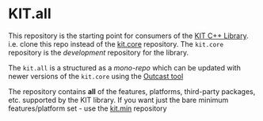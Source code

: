 # KIT.all
This repository is the starting point for consumers of the [KIT C++ Library](https://github.com/Integerfox/kit.core). i.e. clone this repo instead of the [kit.core](https://github.com/Integerfox/kit.core) repository.  The `kit.core` repository is the _development_ repository for the library.  

The `kit.all` is a structured as a _mono-repo_ which can be updated with newer versions of the `kit.core` using the [Outcast tool](https://github.com/johnttaylor/Outcast)

The repository contains **all** of the features, platforms, third-party packages, etc. supported by the KIT library.  If you want just the bare minimum features/platform set - use the [kit.min](https://github.com/Integerfox/kit.min) repository

